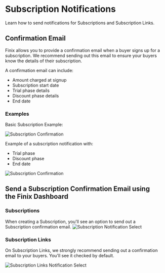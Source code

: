 # Subscription Notifications

Learn how to send notifications for Subscriptions and Subscription Links.

## Confirmation Email

Finix allows you to provide a confirmation email when a buyer signs up for a subscription. We recommend sending out this email to ensure your buyers know the details of their subscription.

A confirmation email can include:

- Amount charged at signup
- Subscription start date
- Trial phase details
- Discount phase details
- End date


### Examples

Basic Subscription Example:

![Subscription Confirmation](/assets/subscription-confirmation.e0a096c2db6e6cc582e51701ed3312fed77982ce81b0f8f93ed697cdad62f3f4.08ff7529.png)

Example of a subscription notification with:

- Trial phase
- Discount phase
- End date


![Subscription Confirmation](/assets/subscription-confirmation-full-details.7466b21c2c51101abd741383f4c824eac6dddbb31008c575039b0491875663fe.08ff7529.png)

## Send a Subscription Confirmation Email using the Finix Dashboard

### Subscriptions

When creating a Subscription, you'll see an option to send out a Subscription confirmation email.
![Subscription Notification Select](/assets/subscription-confirmation-email-select.b00aaa77d1aaca75d8a146a2fe1cf47a9321b41338004743bf091e5dd80a3a35.08ff7529.png)

### Subscription Links

On Subscription Links, we strongly recommend sending out a confirmation email to your buyers. You'll see it checked by default.

![Subscription Links Notification Select](/assets/subscription-links-confirmation-email.50e9a185dd81805bca9d1354fd6b01fb84fa8f985a9085c199c1c55712e34ec1.08ff7529.png)